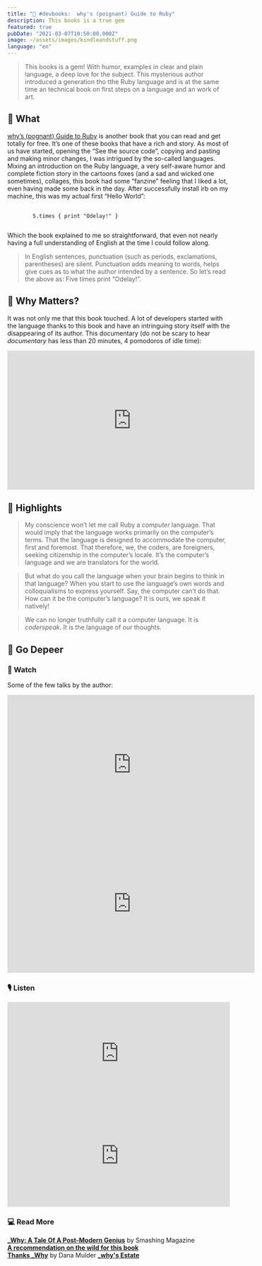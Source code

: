 ```yaml
---
title: "📘 #devbooks:  why's (poignant) Guide to Ruby"
description: This books is a true gem
featured: true
pubDate: "2021-03-07T10:50:00.000Z"
image: ~/assets/images/kindleandstuff.png
language: "en"
---
```


> This books is a gem! With humor, examples in clear and plain language, a deep love for the subject. This mysterious author introduced a generation tho tthe Ruby language and is at the same time an technical book on first steps on a language and an work of art.  

## 📖 What

[why’s (pognant) Guide to Ruby](https://poignant.guide/) is another book that you can read and get totally for free. It’s one of these books that have a rich and story. As most of us have started, opening the “See the source code”, copying and pasting and making minor changes, I was intrigued by the so-called languages. Mixing an introduction on the Ruby language, a very self-aware humor and complete fiction story in the cartoons foxes (and a sad and wicked one sometimes), collages, this book had some “fanzine” feeling that I liked a lot, even having made some back in the day. After successfully install irb on my machine, this was my actual first “Hello World”:

<pre class="language-ruby" >
    <code>
        5.times { print "Odelay!" }
    </code>
</pre>

Which the book explained to me so straightforward, that even not nearly having a full understanding of English at the time I could follow along.

> In English sentences, punctuation (such as periods, exclamations, parentheses) are silent. Punctuation adds meaning to words, helps give cues as to what the author intended by a sentence. So let’s read the above as: Five times print “Odelay!”.

## 🌟 Why Matters?

It was not only me that this book touched. A lot of developers started with the language thanks to this book and have an intringuing story itself with the disappearing of its author. This documentary (do not be scary to hear _documentary_ has less than 20 minutes, 4 pomodoros of idle time):

<div class="wrap-video">
<iframe width="560" height="315" src="https://www.youtube.com/embed/64anPPVUw5U" frameBorder="0" allow="accelerometer; autoplay; clipboard-write; encrypted-media; gyroscope; picture-in-picture" allowfullscreen></iframe>
</div>

## 🔖 Highlights

> My conscience won’t let me call Ruby a _computer_ language. That would imply that the language works primarily on the computer’s terms. That the language is designed to accommodate the computer, first and foremost. That therefore, we, the coders, are foreigners, seeking citizenship in the computer’s locale. It’s the computer’s language and we are translators for the world.  

> But what do you call the language when your brain begins to think in that language? When you start to use the language’s own words and colloquialisms to express yourself. Say, the computer can’t do that. How can it be the computer’s language? It is ours, we speak it natively!  

> We can no longer truthfully call it a computer language. It is _coderspeak_. It is the language of our thoughts.

## 🐙 Go Depeer

### 📼 Watch

Some of the few talks by the author:

<div class="wrap-video">
<iframe title="YouTube" width="560" height="315" src="https://www.youtube.com/embed/20ihzA8v89U" frameBorder="0" allow="accelerometer; autoplay; clipboard-write; encrypted-media; gyroscope; picture-in-picture" allowfullscreen></iframe>
</div>

<div class="wrap-video">
<iframe title="YouTube" width="560" height="315" src="https://www.youtube.com/embed/f7HIbTijiYw" frameBorder="0" allow="accelerometer; autoplay; clipboard-write; encrypted-media; gyroscope; picture-in-picture" allowfullscreen></iframe>
</div>

### 🎙️ Listen

<div class="wrap-audio">
<iframe src="https://open.spotify.com/embed-podcast/episode/3Su7x8kBi0RuUEpBgh48Wk" width="100%" height="232" frameborder="0" allowtransparency="true" allow="encrypted-media"></iframe>
</div>

<div class="wrap-audio">
<iframe src="https://open.spotify.com/embed-podcast/episode/4dIr2Qon2pwPmZdcRq8fkE" width="100%" height="232" frameborder="0" allowtransparency="true" allow="encrypted-media"></iframe>
</div>

### 💻 Read More

**[_Why: A Tale Of A Post-Modern Genius](https://www.smashingmagazine.com/2010/05/why-a-tale-of-a-post-modern-genius/)** by Smashing Magazine  
**[A recommendation on the wild for this book](https://dev.to/beccasaurus/comment/h399)**  
**[Thanks _Why](https://medium.com/@danamulder/on-whys-poignant-guide-to-ruby-3ca3f994be99)** by Dana Mulder
**[_why's Estate](https://viewsourcecode.org/why/)**
